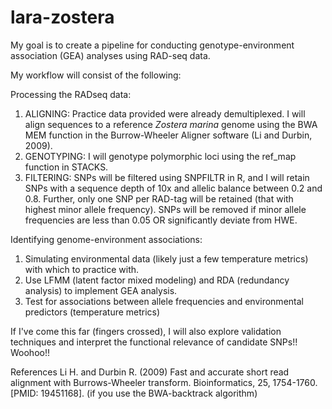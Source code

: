 # lara-zostera

My goal is to create a pipeline for conducting genotype-environment association (GEA) analyses using RAD-seq data.

My workflow will consist of the following:

Processing the RADseq data:

1) ALIGNING: Practice data provided were already demultiplexed. I will align sequences to a reference *Zostera marina* genome using the BWA MEM function in the Burrow-Wheeler Aligner software (Li and Durbin, 2009).
2) GENOTYPING: I will genotype polymorphic loci using the ref_map function in STACKS.
3) FILTERING: SNPs will be filtered using SNPFILTR in R, and I will retain SNPs with a sequence depth of 10x and allelic balance between 0.2 and 0.8. Further, only one SNP per RAD-tag will be retained (that with highest minor allele frequency). SNPs will be removed if minor allele frequencies are less than 0.05 OR significantly deviate from HWE.

Identifying genome-environment associations:

1) Simulating environmental data (likely just a few temperature metrics) with which to practice with.
2) Use LFMM (latent factor mixed modeling) and RDA (redundancy analysis) to implement GEA analysis.
3) Test for associations between allele frequencies and environmental predictors (temperature metrics)

If I've come this far (fingers crossed), I will also explore validation techniques and interpret the functional relevance of candidate SNPs!! Woohoo!!

References
Li H. and Durbin R. (2009) Fast and accurate short read alignment with Burrows-Wheeler transform. Bioinformatics, 25, 1754-1760. [PMID: 19451168]. (if you use the BWA-backtrack algorithm)


